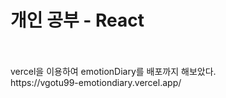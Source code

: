 <h1>개인 공부 - React</h1>
<br>
<br>
vercel을 이용하여 emotionDiary를 배포까지 해보았다. <br>
https://vgotu99-emotiondiary.vercel.app/
